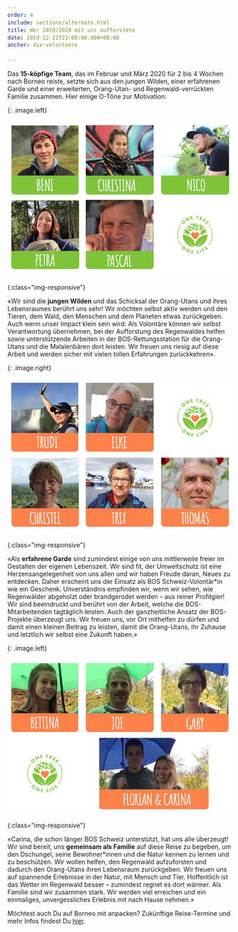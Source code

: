 ```yaml
---
order: 4
include: sections/alternate.html
title: Wer 2019/2020 mit uns aufforstete
date: 2019-12-21T23:00:00.000+00:00
anchor: die-volontaere

---
```

Das **15-köpfige Team**, das im Februar und März 2020 für 2 bis 4 Wochen nach Borneo reiste, setzte sich aus den jungen Wilden, einer erfahrenen Garde und einer erweiterten, Orang-Utan- und Regenwald-verrückten Familie zusammen. Hier einige O-Töne zur Motivation:

{: .image.left}

![](/gallery/full/2019/12/22/otol-junge-wilde.png)

{:class="img-responsive"}

«Wir sind die **jungen Wilden** und das Schicksal der Orang-Utans und ihres Lebensraumes berührt uns sehr! Wir möchten selbst aktiv werden und den Tieren, dem Wald, den Menschen und dem Planeten etwas zurückgeben. Auch wenn unser Impact klein sein wird: Als Volontäre können wir selbst Verantwortung übernehmen, bei der Aufforstung des Regenwaldes helfen sowie unterstützende Arbeiten in der BOS-Rettungsstation für die Orang-Utans und die Malaienbären dort leisten. Wir freuen uns riesig auf diese Arbeit und werden sicher mit vielen tollen Erfahrungen zurückkehren».

{: .image.right}

![](/gallery/full/2019/12/22/otol-reife-garde.png)

{:class="img-responsive"}

«Als **erfahrene Garde** sind zumindest einige von uns mittlerweile freier im Gestalten der eigenen Lebenszeit. Wir sind fit, der Umweltschutz ist eine Herzensangelegenheit von uns allen und wir haben Freude daran, Neues zu entdecken. Daher erscheint uns der Einsatz als BOS Schweiz-Volontär*in wie ein Geschenk. Unverständnis empfinden wir, wenn wir sehen, wie Regenwälder abgeholzt oder brandgerodet werden – aus reiner Profitgier! Wir sind beeindruckt und berührt von der Arbeit, welche die BOS-Mitarbeitenden tagtäglich leisten. Auch der ganzheitliche Ansatz der BOS-Projekte überzeugt uns. Wir freuen uns, vor Ort mithelfen zu dürfen und damit einen kleinen Beitrag zu leisten, damit die Orang-Utans, ihr Zuhause und letztlich wir selbst eine Zukunft haben.»

{: .image.left}

![](/gallery/full/2019/12/22/otol-family.png)

{:class="img-responsive"}

«Carina, die schon länger BOS Schweiz unterstützt, hat uns alle überzeugt! Wir sind bereit, uns **gemeinsam als Familie** auf diese Reise zu begeben, um den Dschungel, seine Bewohner*innen und die Natur kennen zu lernen und zu beschützen. Wir wollen helfen, den Regenwald aufzuforsten und dadurch den Orang-Utans ihren Lebensraum zurückgeben. Wir freuen uns auf spannende Erlebnisse in der Natur, mit Mensch und Tier. Hoffentlich ist das Wetter im Regenwald besser – zumindest regnet es dort wärmer. Als Familie sind wir zusammen stark. Wir werden viel erreichen und ein einmaliges, unvergessliches Erlebnis mit nach Hause nehmen.»

Möchtest auch Du auf Borneo mit anpacken? Zukünftige Reise-Termine und mehr Infos findest Du [hier](https://www.bos-schweiz.ch/de/helfen/unterstuetzung/volontariat-bei-bos.htm).